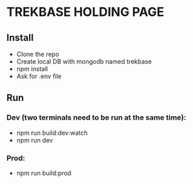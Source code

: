 # TREKBASE HOLDING PAGE

## Install

  - Clone the repo
  - Create local DB with mongodb named trekbase
  - npm install
  - Ask for .env file

## Run

  ### Dev (two terminals need to be run at the same time):
  - npm run build:dev:watch
  - npm run dev

  ### Prod:
  - npm run build:prod